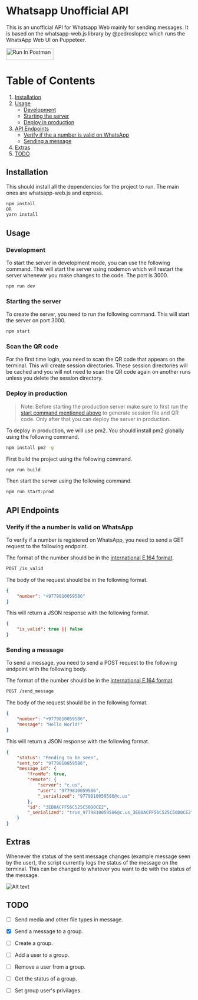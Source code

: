 # Whatsapp Unofficial API

This is an unofficial API for Whatsapp Web mainly for sending messages. It is based on the whatsapp-web.js library by @pedroslopez which runs the WhatsApp Web UI on Puppeteer.

[<img src="https://run.pstmn.io/button.svg" alt="Run In Postman" style="width: 128px; height: 32px;">](https://www.postman.com/electrobuzz/workspace/my-workspace/api/81a1a3f0-01b8-4142-ae08-e3822a0be47f?action=share&creator=31989932)


# Table of Contents
1. [Installation](#installation)
2. [Usage](#usage)
    - [Development](#development)
    - [Starting the server](#starting-the-server)
    - [Deploy in production](#deploy-in-production)
3. [API Endpoints](#api-endpoints)
    - [Verify if the a number is valid on WhatsApp](#verify-if-the-a-number-is-valid-on-whatsapp)
    - [Sending a message](#sending-a-message)
4. [Extras](#extras)
5. [TODO](#todo)  

## Installation
This should install all the dependencies for the project to run. The main ones are whatsapp-web.js and express.

```bash
npm install
OR 
yarn install
```

## Usage

### Development
To start the server in development mode, you can use the following command. This will start the server using nodemon which will restart the server whenever you make changes to the code. The port is 3000.

```bash
npm run dev
```

### Starting the server
To create the server, you need to run the following command. This will start the server on port 3000.

```bash
npm start
```

### Scan the QR code
For the first time login, you need to scan the QR code that appears on the terminal. This will create session directories. These session directories will be cached and you will not need to scan the QR code again on another runs unless you delete the session directory.

### Deploy in production
> Note: Before starting the production server make sure to first run the [start command mentioned above](#starting-the-server) to generate session file and QR code. Only after that you can deploy the server in production.

To deploy in production, we will use pm2. You should install pm2 globally using the following command.

```bash
npm install pm2 -g
```

First build the project using the following command.

```bash
npm run build
```

Then start the server using the following command.

```bash
npm run start:prod
```

## API Endpoints
### Verify if the a number is valid on WhatsApp
To verify if a number is registered on WhatsApp, you need to send a GET request to the following endpoint.

The format of the number should be in the [international E.164 format](https://www.twilio.com/docs/glossary/what-e164).

```bash
POST /is_valid
```

The body of the request should be in the following format.
```json
{
    "number": "+9779810059586"
}
```

This will return a JSON response with the following format.

```json
{
    "is_valid": true || false
}
```

### Sending a message

To send a message, you need to send a POST request to the following endpoint with the following body.

The format of the number should be in the [international E.164 format](https://www.twilio.com/docs/glossary/what-e164).

```bash
POST /send_message
```
The body of the request should be in the following format.
```json
{
    "number": "+9779810059586",
    "message": "Hello World!"
}
```
This will return a JSON response with the following format.

```json
{
    "status": "Pending to be seen",
    "sent_to": "9779810059586",
    "message_id": {
        "fromMe": true,
        "remote": {
            "server": "c.us",
            "user": "9779810059586",
            "_serialized": "9779810059586@c.us"
        },
        "id": "3EB0ACFF56C525C50D0CE2",
        "_serialized": "true_9779810059586@c.us_3EB0ACFF56C525C50D0CE2"
    }
}
```

## Extras
Whenever the status of the sent message changes (example message seen by the user), the script currently logs the status of the message on the terminal. This can be changed to whatever you want to do with the status of the message.

![Alt text](imgs/status_change.png)

## TODO
- [ ] Send media and other file types in message.
- [x] Send a message to a group.
- [ ] Create a group.
- [ ] Add a user to a group.
- [ ] Remove a user from a group.
- [ ] Get the status of a group.
- [ ] Set group user's privilages.

